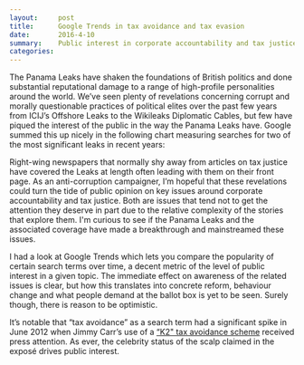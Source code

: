 ```yaml
---
layout:     post
title:      Google Trends in tax avoidance and tax evasion
date:       2016-4-10
summary:	Public interest in corporate accountability and tax justice issues in the wake of the Panama Leaks.
categories: 
---
```



The Panama Leaks have shaken the foundations of British politics and done substantial reputational damage to a range of high-profile personalities around the world. We’ve seen plenty of revelations concerning corrupt and morally questionable practices of political elites over the past few years from ICIJ’s Offshore Leaks to the Wikileaks Diplomatic Cables, but few have piqued the interest of the public in the way the Panama Leaks have. Google summed this up nicely in the following chart measuring searches for two of the most significant leaks in recent years:

<script type="text/javascript" src="https://ssl.gstatic.com/trends_nrtr/480_RC06/embed_loader.js"></script>
<script type="text/javascript">
trends.embed.renderWidget("GB_cu_rWzp4FMBAAAXDM_en", "fe_line_chart_1752a923-477e-48a9-8e0f-02d189530086", {"guestPath":"https://www.google.co.uk:443/trends/embed/"});
</script>

Right-wing newspapers that normally shy away from articles on tax justice have covered the Leaks at length often leading with them on their front page. As an anti-corruption campaigner, I’m hopeful that these revelations could turn the tide of public opinion on key issues around corporate accountability and tax justice. Both are issues that tend not to get the attention they deserve in part due to the relative complexity of the stories that explore them. I'm curious to see if the Panama Leaks and the associated coverage have made a breakthrough and mainstreamed these issues.

 I had a look at Google Trends which lets you compare the popularity of certain search terms over time, a decent metric of the level of public interest in a given topic. The immediate effect on awareness of the related issues is clear, but how this translates into concrete reform, behaviour change and what people demand at the ballot box is yet to be seen. Surely though, there is reason to be optimistic.

<script type="text/javascript" src="//www.google.co.uk/trends/embed.js?hl=en-US&q=%22tax+evasion%22,+%22tax+avoidance%22&cmpt=q&tz=Etc/GMT-1&tz=Etc/GMT-1&content=1&cid=TIMESERIES_GRAPH_0&export=5&w=780&h=330"></script>

It’s notable that “tax avoidance” as a search term had a significant spike in June 2012 when Jimmy Carr’s use of a [“K2" tax avoidance scheme](http://www.theguardian.com/business/2012/jun/19/tax-scheme-jimmy-carr-hmrc) received press attention. As ever, the celebrity status  of the scalp claimed in the exposé drives public interest.